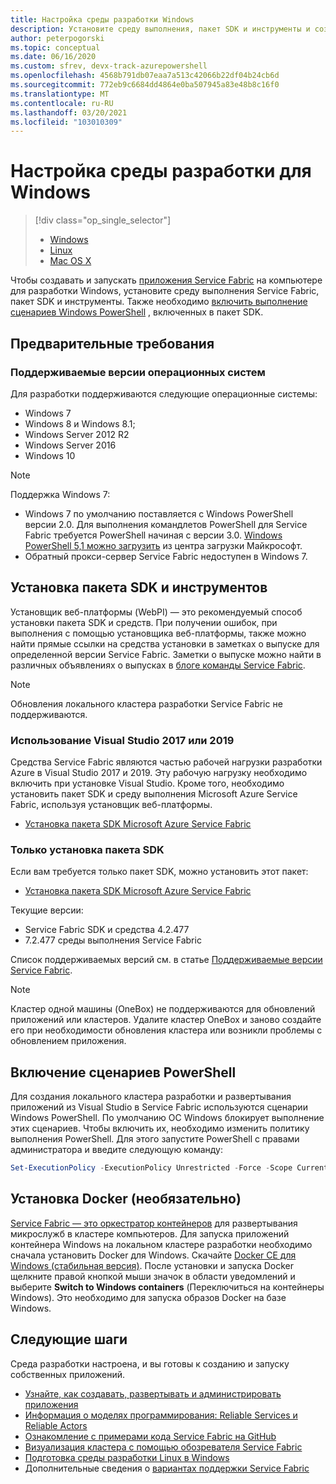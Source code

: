 ```yaml
---
title: Настройка среды разработки Windows
description: Установите среду выполнения, пакет SDK и инструменты и создайте локальный кластер разработки. После завершения установки вы сможете создавать приложения на базе Windows.
author: peterpogorski
ms.topic: conceptual
ms.date: 06/16/2020
ms.custom: sfrev, devx-track-azurepowershell
ms.openlocfilehash: 4568b791db07eaa7a513c42066b22df04b24cb6d
ms.sourcegitcommit: 772eb9c6684dd4864e0ba507945a83e48b8c16f0
ms.translationtype: MT
ms.contentlocale: ru-RU
ms.lasthandoff: 03/20/2021
ms.locfileid: "103010309"
---
```

# <a name="prepare-your-development-environment-on-windows"></a>Настройка среды разработки для Windows

> [!div class="op_single_selector"]
> * [Windows](service-fabric-get-started.md) 
> * [Linux](service-fabric-get-started-linux.md)
> * [Mac OS X](service-fabric-get-started-mac.md)
>
>

Чтобы создавать и запускать [приложения Service Fabric][1] на компьютере для разработки Windows, установите среду выполнения Service Fabric, пакет SDK и инструменты. Также необходимо [включить выполнение сценариев Windows PowerShell](#enable-powershell-script-execution) , включенных в пакет SDK.

## <a name="prerequisites"></a>Предварительные требования

### <a name="supported-operating-system-versions"></a>Поддерживаемые версии операционных систем

Для разработки поддерживаются следующие операционные системы:

* Windows 7
* Windows 8 и Windows 8.1;
* Windows Server 2012 R2
* Windows Server 2016
* Windows 10

> [!NOTE]
> Поддержка Windows 7:
> - Windows 7 по умолчанию поставляется с Windows PowerShell версии 2.0. Для выполнения командлетов PowerShell для Service Fabric требуется PowerShell начиная с версии 3.0. [Windows PowerShell 5,1 можно загрузить][powershell5-download] из центра загрузки Майкрософт.
> - Обратный прокси-сервер Service Fabric недоступен в Windows 7.

## <a name="install-the-sdk-and-tools"></a>Установка пакета SDK и инструментов

Установщик веб-платформы (WebPI) — это рекомендуемый способ установки пакета SDK и средств. При получении ошибок, при выполнения с помощью установщика веб-платформы, также можно найти прямые ссылки на средства установки в заметках о выпуске для определенной версии Service Fabric. Заметки о выпуске можно найти в различных объявлениях о выпусках в [блоге команды Service Fabric](https://techcommunity.microsoft.com/t5/azure-service-fabric/bg-p/Service-Fabric).

> [!NOTE]
> Обновления локального кластера разработки Service Fabric не поддерживаются.

### <a name="to-use-visual-studio-2017-or-2019"></a>Использование Visual Studio 2017 или 2019

Средства Service Fabric являются частью рабочей нагрузки разработки Azure в Visual Studio 2017 и 2019. Эту рабочую нагрузку необходимо включить при установке Visual Studio.
Кроме того, необходимо установить пакет SDK и среду выполнения Microsoft Azure Service Fabric, используя установщик веб-платформы.

* [Установка пакета SDK Microsoft Azure Service Fabric][core-sdk]

### <a name="sdk-installation-only"></a>Только установка пакета SDK

Если вам требуется только пакет SDK, можно установить этот пакет:

* [Установка пакета SDK Microsoft Azure Service Fabric][core-sdk]

Текущие версии:

* Service Fabric SDK и средства 4.2.477
* 7.2.477 среды выполнения Service Fabric

Список поддерживаемых версий см. в статье [Поддерживаемые версии Service Fabric](service-fabric-versions.md).

> [!NOTE]
> Кластер одной машины (OneBox) не поддерживаются для обновлений приложений или кластеров. Удалите кластер OneBox и заново создайте его при необходимости обновления кластера или возникли проблемы с обновлением приложения. 

## <a name="enable-powershell-script-execution"></a>Включение сценариев PowerShell

Для создания локального кластера разработки и развертывания приложений из Visual Studio в Service Fabric используются сценарии Windows PowerShell. По умолчанию ОС Windows блокирует выполнение этих сценариев. Чтобы включить их, необходимо изменить политику выполнения PowerShell. Для этого запустите PowerShell с правами администратора и введите следующую команду:

```powershell
Set-ExecutionPolicy -ExecutionPolicy Unrestricted -Force -Scope CurrentUser
```

## <a name="install-docker-optional"></a>Установка Docker (необязательно)

[Service Fabric — это оркестратор контейнеров](service-fabric-containers-overview.md) для развертывания микрослужб в кластере компьютеров. Для запуска приложений контейнера Windows на локальном кластере разработки необходимо сначала установить Docker для Windows. Скачайте [Docker CE для Windows (стабильная версия)](https://store.docker.com/editions/community/docker-ce-desktop-windows?tab=description). После установки и запуска Docker щелкните правой кнопкой мыши значок в области уведомлений и выберите **Switch to Windows containers** (Переключиться на контейнеры Windows). Это необходимо для запуска образов Docker на базе Windows.

## <a name="next-steps"></a>Следующие шаги

Среда разработки настроена, и вы готовы к созданию и запуску собственных приложений.

* [Узнайте, как создавать, развертывать и администрировать приложения](service-fabric-tutorial-create-dotnet-app.md)
* [Информация о моделях программирования: Reliable Services и Reliable Actors](service-fabric-choose-framework.md)
* [Ознакомление с примерами кода Service Fabric на GitHub](/samples/browse/?products=azure)
* [Визуализация кластера с помощью обозревателя Service Fabric](service-fabric-visualizing-your-cluster.md)
* [Подготовка среды разработки Linux в Windows](service-fabric-local-linux-cluster-windows.md)
* Дополнительные сведения о [вариантах поддержки Service Fabric](service-fabric-support.md)

[1]: https://azure.microsoft.com/campaigns/service-fabric/ "Страница кампании Service Fabric"
[2]: https://go.microsoft.com/fwlink/?LinkId=517106 "VS RC"
[full-bundle-vs2015]:https://www.microsoft.com/web/handlers/webpi.ashx?command=getinstallerredirect&appid=MicrosoftAzure-ServiceFabric-VS2015 "Ссылка на WebPI VS 2015"
[full-bundle-dev15]:https://www.microsoft.com/web/handlers/webpi.ashx?command=getinstallerredirect&appid=MicrosoftAzure-ServiceFabric-Dev15 "Ссылка на WebPI Dev15"
[core-sdk]:https://www.microsoft.com/web/handlers/webpi.ashx?command=getinstallerredirect&appid=MicrosoftAzure-ServiceFabric-CoreSDK "Ссылка на WebPI Core SDK"
[powershell5-download]:https://www.microsoft.com/download/details.aspx?id=54616
